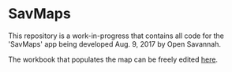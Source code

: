 # SavMaps
This repository is a work-in-progress that contains all code for the 'SavMaps' app being developed Aug. 9, 2017 by Open Savannah.

The workbook that populates the map can be freely edited [here](https://docs.google.com/spreadsheets/d/1_Ep9pCtsdoIiavyGkzPNJ4Vb7JwsU744l8Yax1_Az9k/edit?usp=sharing).
